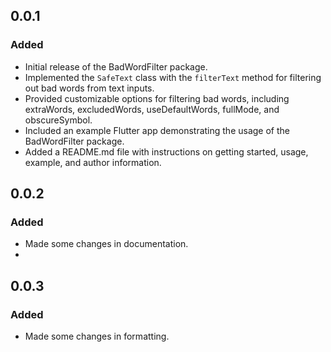 ## 0.0.1

### Added

- Initial release of the BadWordFilter package.
- Implemented the `SafeText` class with the `filterText` method for filtering out bad words from text inputs.
- Provided customizable options for filtering bad words, including extraWords, excludedWords, useDefaultWords, fullMode, and obscureSymbol.
- Included an example Flutter app demonstrating the usage of the BadWordFilter package.
- Added a README.md file with instructions on getting started, usage, example, and author information.

## 0.0.2

### Added

- Made some changes in documentation.
-

## 0.0.3

### Added

- Made some changes in formatting.
